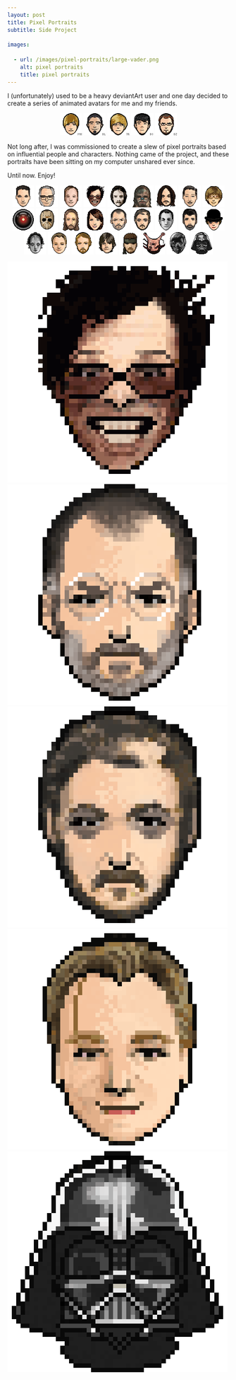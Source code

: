 ```yaml
---
layout: post
title: Pixel Portraits
subtitle: Side Project

images:

  - url: /images/pixel-portraits/large-vader.png
    alt: pixel portraits
    title: pixel portraits
---
```


I (unfortunately) used to be a heavy deviantArt user and one day decided to create a series of animated avatars for me and my friends.

<p style="text-align:center">
	<img class="possst" src="/images/pixel-portraits/michael137.gif" alt="pixel portrait of michael137" />
	<img class="possst" src="/images/pixel-portraits/romanxvx.gif" alt="pixel portrait of romanxvx" />
	<img class="possst" src="/images/pixel-portraits/runkman.gif" alt="pixel portrait of runkman" />
	<img class="possst" src="/images/pixel-portraits/l-beej-l.gif" alt="pixel portrait of l-beej-l" />
	<img class="possst" src="/images/pixel-portraits/arkoffire.gif" alt="pixel portrait of arkoffire" />
</p>

Not long after, I was commissioned to create a slew of pixel portraits based on influential people and characters. Nothing came of the project, and these portraits have been sitting on my computer unshared ever since.

Until now. Enjoy!

<p style="text-align:center">
	<img class="possst" src="/images/pixel-portraits/aronofsky.gif" alt="pixel portrait of aranofsky" />
	<img class="possst" src="/images/pixel-portraits/asimov.gif" alt="pixel portrait of asimov" />
	<img class="possst" src="/images/pixel-portraits/bird.gif" alt="pixel portrait of bird" />
	<img class="possst" src="/images/pixel-portraits/burton.gif" alt="pixel portrait of burton" />
	<img class="possst" src="/images/pixel-portraits/carpenter.gif" alt="pixel portrait of carpenter" />
	<img class="possst" src="/images/pixel-portraits/chewie.gif" alt="pixel portrait of chewie" />
	<img class="possst" src="/images/pixel-portraits/cunningham.gif" alt="pixel portrait of cunningham" />
	<img class="possst" src="/images/pixel-portraits/disney.gif" alt="pixel portrait of disney" />
	<img class="possst" src="/images/pixel-portraits/gates.gif" alt="pixel portrait of gates" />
	<img class="possst" src="/images/pixel-portraits/hal.gif" alt="pixel portrait of hal" />
	<img class="possst" src="/images/pixel-portraits/jason.gif" alt="pixel portrait of jason" />
	<img class="possst" src="/images/pixel-portraits/jesus.gif" alt="pixel portrait of jesus" />
	<img class="possst" src="/images/pixel-portraits/jill.gif" alt="pixel portrait of jill" />
	<img class="possst" src="/images/pixel-portraits/jobs.gif" alt="pixel portrait of jobs" />
	<img class="possst" src="/images/pixel-portraits/kubrik.gif" alt="pixel portrait of kubrik" />
	<img class="possst" src="/images/pixel-portraits/lang.gif" alt="pixel portrait of lang" />
	<img class="possst" src="/images/pixel-portraits/lucas.gif" alt="pixel portrait of lucas" />
	<img class="possst" src="/images/pixel-portraits/mcdowell.gif" alt="pixel portrait of mcdowell" />
	<img class="possst" src="/images/pixel-portraits/metropolis.gif" alt="pixel portrait of metropolis" />
	<img class="possst" src="/images/pixel-portraits/nolan.gif" alt="pixel portrait of nolan" />
	<img class="possst" src="/images/pixel-portraits/ridley.gif" alt="pixel portrait of ridley" />
	<img class="possst" src="/images/pixel-portraits/skywalker.gif" alt="pixel portrait of skywalker" />
	<img class="possst" src="/images/pixel-portraits/snake.gif" alt="pixel portrait of snake" />
	<img class="possst" src="/images/pixel-portraits/spiderhead.gif" alt="pixel portrait of spiderhead" />
	<img class="possst" src="/images/pixel-portraits/they_live.gif" alt="pixel portrait of they live" />
	<img class="possst" src="/images/pixel-portraits/vader.gif" alt="pixel portrait of vader" />
</p>

<img class="aligncenter possst" src="/images/pixel-portraits/large-burton.png" alt="pixel portrait of burton" />
<img class="aligncenter possst" src="/images/pixel-portraits/large-jobs.png" alt="pixel portrait of jobs" />
<img class="aligncenter possst" src="/images/pixel-portraits/large-kubrik.png" alt="pixel portrait of kubrik" />
<img class="aligncenter possst" src="/images/pixel-portraits/large-nolan.png" alt="pixel portrait of nolan" />
<img class="aligncenter possst" src="/images/pixel-portraits/large-vader.png" alt="pixel portrait of vader" />
